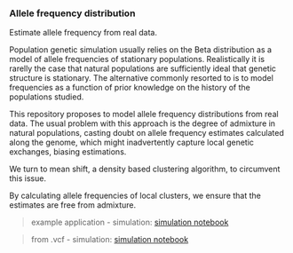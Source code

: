 ### Allele frequency distribution

Estimate allele frequency from real data. 

Population genetic simulation usually relies on the Beta distribution as a model 
of allele frequencies of stationary populations. Realistically it is rarelly the 
case that natural populations are sufficiently ideal that genetic structure is 
stationary. The alternative commonly resorted to is to model frequencies as a function
of prior knowledge on the history of the populations studied.

This repository proposes to model allele frequency distributions from real data.
The usual problem with this approach is the degree of admixture in natural populations,
casting doubt on allele frequency estimates calculated along the genome, which might
inadvertently capture local genetic exchanges, biasing estimations.

We turn to mean shift, a density based clustering algorithm, to circumvent this issue.

By calculating allele frequencies of local clusters, we ensure that the estimates 
are free from admixture. 

>example application - simulation: [simulation notebook](https://nbviewer.jupyter.org/github/SantosJGND/Tools_and_toys/blob/master/Cluster_shape/custom_manipulation.ipynb)

>from .vcf - simulation: [simulation notebook](https://nbviewer.jupyter.org/github/SantosJGND/Tools_and_toys/blob/master/Cluster_shape/Simu_03-03-2019/custom_manipulation.ipynb)